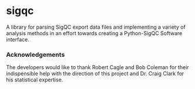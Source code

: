 # sigqc
A library for parsing SigQC export data files and implementing a variety of analysis methods in an effort towards creating a Python-SigQC Software interface.

### Acknowledgements
The developers would like to thank Robert Cagle and Bob Coleman for their indispensible help with the direction of this project and Dr. Craig Clark for his statistical expertise.
